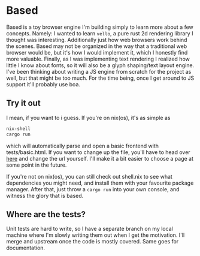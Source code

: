 # Based
Based is a toy browser engine I'm building simply to learn more about a few concepts. Namely: I wanted to learn `vello`, a pure rust 2d rendering library I thought was interesting. Additionally just how web browsers work behind the scenes. Based may not be organized in the way that a traditional web browser would be, but it's how I would implement it, which I honestly find more valuable. Finally, as I was implementing text rendering I realized how little I know about fonts, so it will also be a glyph shaping/text layout engine. I've been thinking about writing a JS engine from scratch for the project as well, but that might be too much. For the time being, once I get around to JS support it'll probably use boa.

## Try it out
I mean, if you want to i guess. If you're on nix(os), it's as simple as 
```sh
nix-shell
cargo run
```
which will automatically parse and open a basic frontend with tests/basic.html. If you want to change up the file, you'll have to head over [here](https://github.com/rvvvr/based/blob/master/src/context/mod.rs#L30-L33) and change the url yourself. I'll make it a bit easier to choose a page at some point in the future.

If you're not on nix(os), you can still check out shell.nix to see what dependencies you might need, and install them with your favourite package manager. After that, just throw a `cargo run` into your own console, and witness the glory that is based.

## Where are the tests?
Unit tests are hard to write, so I have a separate branch on my local machine where I'm slowly writing them out when I get the motivation. I'll merge and upstream once the code is mostly covered. Same goes for documentation.
